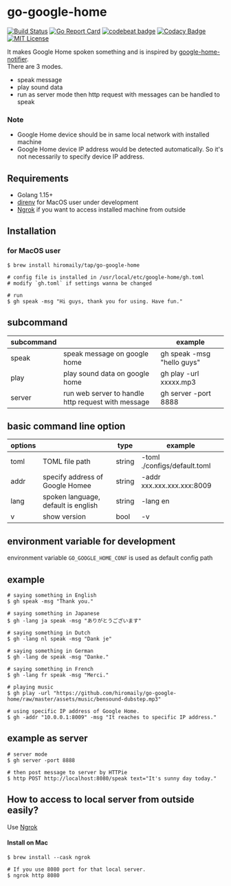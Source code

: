 # go-google-home

[![Build Status](https://travis-ci.org/hiromaily/go-google-home.svg?branch=master)](https://travis-ci.org/hiromaily/go-google-home)
[![Go Report Card](https://goreportcard.com/badge/github.com/hiromaily/go-google-home)](https://goreportcard.com/report/github.com/hiromaily/go-google-home)
[![codebeat badge](https://codebeat.co/badges/9ddc2e04-f22a-4448-8e7d-ca0c717c76ef)](https://codebeat.co/projects/github-com-hiromaily-go-google-home-master)
[![Codacy Badge](https://api.codacy.com/project/badge/Grade/5c83a126d63c402f9a8242295d4a79c4)](https://www.codacy.com/app/hiromaily2/go-google-home?utm_source=github.com&amp;utm_medium=referral&amp;utm_content=hiromaily/go-google-home&amp;utm_campaign=Badge_Grade)
[![MIT License](http://img.shields.io/badge/license-MIT-blue.svg?style=flat)](https://raw.githubusercontent.com/hiromaily/go-goa/master/LICENSE)


It makes Google Home spoken something and is inspired by [google-home-notifier](https://github.com/noelportugal/google-home-notifier).  
There are 3 modes.
- speak message
- play sound data
- run as server mode then http request with messages can be handled to speak  

### Note
- Google Home device should be in same local network with installed machine
- Google Home device IP address would be detected automatically. So it's not necessarily to specify device IP address.


## Requirements
- Golang 1.15+
- [direnv](https://github.com/direnv/direnv) for MacOS user under development
- [Ngrok](https://github.com/inconshreveable/ngrok) if you want to access installed machine from outside

## Installation
### for MacOS user
```
$ brew install hiromaily/tap/go-google-home
 
# config file is installed in /usr/local/etc/google-home/gh.toml
# modify `gh.toml` if settings wanna be changed

# run
$ gh speak -msg "Hi guys, thank you for using. Have fun."
```


## subcommand
| subcommand   |                                                    | example                        |
| ------------ | -------------------------------------------------- | ------------------------------ |
| speak        | speak message on google home                       | gh speak -msg "hello guys"     |
| play         | play sound data on google home                     | gh play -url xxxxx.mp3         |
| server       | run web server to handle http request with message | gh server -port 8888           |


## basic command line option
| options        |                                            | type   | example                      |
| -------------- | ------------------------------------------ | -------| ---------------------------- |
| toml           | TOML file path                             | string | -toml ./configs/default.toml |
| addr           | specify address of Google Homee            | string | -addr xxx.xxx.xxx.xxx:8009   |
| lang           | spoken language, default is english        | string | -lang en                     |
| v              | show version                               | bool   | -v                           |

## environment variable for development
environment variable `GO_GOOGLE_HOME_CONF` is used as default config path


## example
```
# saying something in English
$ gh speak -msg "Thank you."

# saying something in Japanese
$ gh -lang ja speak -msg "ありがとうございます"

# saying something in Dutch
$ gh -lang nl speak -msg "Dank je" 

# saying something in German
$ gh -lang de speak -msg "Danke."

# saying something in French
$ gh -lang fr speak -msg "Merci."

# playing music
$ gh play -url "https://github.com/hiromaily/go-google-home/raw/master/assets/music/bensound-dubstep.mp3"

# using specific IP address of Google Home.
$ gh -addr "10.0.0.1:8009" -msg "It reaches to specific IP address."
```

## example as server
```
# server mode
$ gh server -port 8888

# then post message to server by HTTPie
$ http POST http://localhost:8080/speak text="It's sunny day today."
```


## How to access to local server from outside easily?
Use [Ngrok](https://github.com/inconshreveable/ngrok)

#### Install on Mac
```
$ brew install --cask ngrok
```

```
# If you use 8080 port for that local server.
$ ngrok http 8080
```
